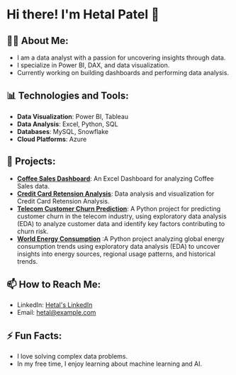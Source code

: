 <!--## Hi there 👋-->

<!--
**DA-Hetal-Patel/DA-Hetal-Patel** is a ✨ _special_ ✨ repository because its `README.md` (this file) appears on your GitHub profile.

Here are some ideas to get you started:

- 🔭 I’m currently working on ...
- 🌱 I’m currently learning ...
- 👯 I’m looking to collaborate on ...
- 🤔 I’m looking for help with ...
- 💬 Ask me about ...
- 📫 How to reach me: ...
- 😄 Pronouns: ...
- ⚡ Fun fact: ...
-->
# Hi there! I'm Hetal Patel 👋

## 👨‍💻 About Me:
- I am a data analyst with a passion for uncovering insights through data.
- I specialize in Power BI, DAX, and data visualization.
- Currently working on building dashboards and performing data analysis. 

## 📊 Technologies and Tools:
- **Data Visualization**: Power BI, Tableau
- **Data Analysis**: Excel, Python, SQL
- **Databases**: MySQL, Snowflake
- **Cloud Platforms**: Azure

## 🚀 Projects:
- **[Coffee Sales Dashboard](https://github.com/DA-Hetal-Patel/Excel-Dashboard-for-Coffee-Sales)**: An Excel Dashboard for analyzing Coffee Sales data.
- **[Credit Card Retension Analysis](https://github.com/DA-Hetal-Patel/Credit-Card-Retention-Analysis/blob/main/Credit%20Card%20Retention%20Analysis.ipynb)**: Data analysis and visualization for Credit Card Retension Analysis.
- **[Telecom Customer Churn Prediction](https://github.com/DA-Hetal-Patel/Telecom-Customer-Churn-Prediction/blob/main/Telecom_Customer_Churn_Prediction.ipynb)**: A Python project for predicting customer churn in the telecom industry, using exploratory data analysis (EDA) to analyze customer data and identify key factors contributing to churn risk.
- **[World Energy Consumption](https://github.com/DA-Hetal-Patel/World-Energy-Consumption/blob/main/EDA_World_Energy_Consumption_Final%202.ipynb)** :A Python project analyzing global energy consumption trends using exploratory data analysis (EDA) to uncover insights into energy sources, regional usage patterns, and historical trends.

## 📫 How to Reach Me:
- LinkedIn: [Hetal's LinkedIn](https://www.linkedin.com/in/hetal-patel)
- Email: [hetal@example.com](mailto:hetal@example.com)

## ⚡ Fun Facts:
- I love solving complex data problems.
- In my free time, I enjoy learning about machine learning and AI.

